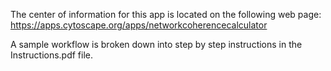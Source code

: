 The center of information for this app is located on the following web page: https://apps.cytoscape.org/apps/networkcoherencecalculator

A sample workflow is broken down into step by step instructions in the Instructions.pdf file.

